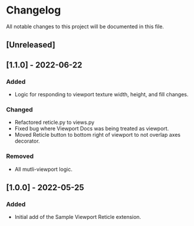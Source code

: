 # Changelog
All notable changes to this project will be documented in this file.

## [Unreleased]

## [1.1.0] - 2022-06-22
### Added
- Logic for responding to viewport texture width, height, and fill changes.

### Changed
- Refactored reticle.py to views.py
- Fixed bug where Viewport Docs was being treated as viewport.
- Moved Reticle button to bottom right of viewport to not overlap axes decorator.

### Removed
- All mutli-viewport logic.

## [1.0.0] - 2022-05-25
### Added
- Initial add of the Sample Viewport Reticle extension.